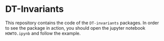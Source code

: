 # DT-Invariants

This repository contains the code of the `DT-invariants` packages. In order to see the package in action, you should open the jupyter notebook `HOWTO.ipynb` and follow the example.
